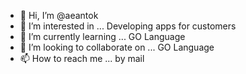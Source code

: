 - 👋 Hi, I’m @aeantok
- 👀 I’m interested in ... Developing apps for customers
- 🌱 I’m currently learning ... GO Language
- 💞️ I’m looking to collaborate on ... GO Language
- 📫 How to reach me ... by mail

<!---
aeantok/aeantok is a ✨ special ✨ repository because its `README.md` (this file) appears on your GitHub profile.
You can click the Preview link to take a look at your changes.
--->
